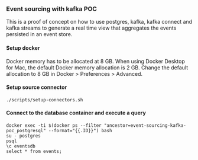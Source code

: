 ### Event sourcing with kafka POC

This is a proof of concept on how to use postgres, kafka, kafka connect and kafka streams to generate a real time view that aggregates the events persisted in an event store.

#### Setup docker

Docker memory has to be allocated at 8 GB. When using Docker Desktop for Mac, the default Docker memory allocation is 2 GB. Change the default allocation to 8 GB in Docker > Preferences > Advanced.
    
#### Setup source connector

    ./scripts/setup-connectors.sh

#### Connect to the database container and execute a query

```
docker exec -ti $(docker ps --filter "ancestor=event-sourcing-kafka-poc_postgresql" --format="{{.ID}}") bash
su - postgres
psql
\c eventsdb
select * from events;
```
